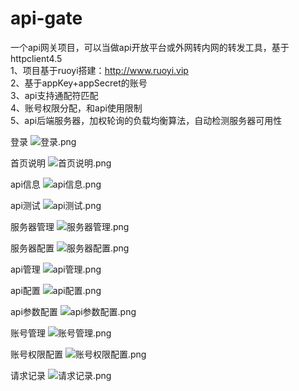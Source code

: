 # api-gate
一个api网关项目，可以当做api开放平台或外网转内网的转发工具，基于httpclient4.5  
1、项目基于ruoyi搭建：http://www.ruoyi.vip  
2、基于appKey+appSecret的账号  
3、api支持通配符匹配  
4、账号权限分配，和api使用限制  
5、api后端服务器，加权轮询的负载均衡算法，自动检测服务器可用性 

登录
![登录.png](https://i.loli.net/2019/08/30/31RnqcABYOQbJvE.png)

首页说明
![首页说明.png](https://i.loli.net/2019/08/30/eziS67Dhr9HW5bG.png)

api信息
![api信息.png](https://i.loli.net/2019/08/30/QJCHlhfZXwjbFUK.png)

api测试
![api测试.png](https://s2.ax1x.com/2019/08/30/mjZlKx.png)

服务器管理
![服务器管理.png](https://i.loli.net/2019/08/30/g6h2CHbMPvp3WkY.png)

服务器配置
![服务器配置.png](https://s2.ax1x.com/2019/08/30/mjZK2R.png)

api管理
![api管理.png](https://i.loli.net/2019/08/30/qwBM7IoexgOzLJ3.png)

api配置
![api配置.png](https://i.loli.net/2019/08/30/o9BkwWNjniqzg54.png)

api参数配置
![api参数配置.png](https://s2.ax1x.com/2019/08/30/mjZMx1.png)

账号管理
![账号管理.png](https://i.loli.net/2019/08/30/oBLjJAemxsVu5rk.png)

账号权限配置
![账号权限配置.png](https://i.loli.net/2019/08/30/39ghz5qn1VQdMyE.png)

请求记录
![请求记录.png](https://i.loli.net/2019/08/30/RefZNOvkpxycq43.png)
